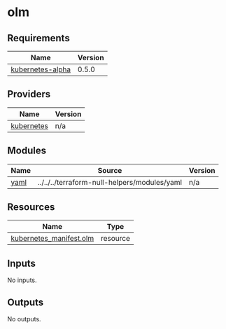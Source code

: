 # olm

<!-- BEGINNING OF PRE-COMMIT-TERRAFORM DOCS HOOK -->
## Requirements

| Name | Version |
|------|---------|
| <a name="requirement_kubernetes-alpha"></a> [kubernetes-alpha](#requirement\_kubernetes-alpha) | 0.5.0 |

## Providers

| Name | Version |
|------|---------|
| <a name="provider_kubernetes"></a> [kubernetes](#provider\_kubernetes) | n/a |

## Modules

| Name | Source | Version |
|------|--------|---------|
| <a name="module_yaml"></a> [yaml](#module\_yaml) | ../../../terraform-null-helpers/modules/yaml | n/a |

## Resources

| Name | Type |
|------|------|
| [kubernetes_manifest.olm](https://registry.terraform.io/providers/hashicorp/kubernetes/latest/docs/resources/manifest) | resource |

## Inputs

No inputs.

## Outputs

No outputs.
<!-- END OF PRE-COMMIT-TERRAFORM DOCS HOOK -->
